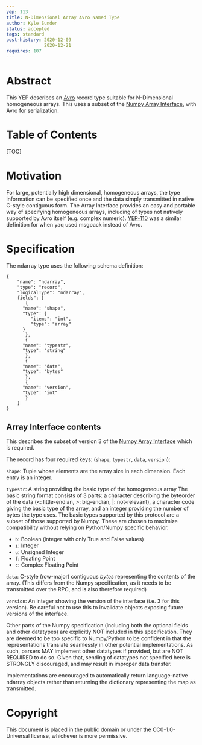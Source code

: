 ```yaml
---
yep: 113
title: N-Dimensional Array Avro Named Type
author: Kyle Sunden
status: accepted
tags: standard
post-history: 2020-12-09
              2020-12-21
requires: 107
---
```


# Abstract

This YEP describes an [Avro](https://avro.apache.org/docs/current/spec.html) record type suitable for N-Dimensional homogeneous arrays.
This uses a subset of the [Numpy Array Interface](https://docs.scipy.org/doc/numpy/reference/arrays.interface.html), with Avro for serialization.

# Table of Contents

[TOC]

# Motivation

For large, potentially high dimensional, homogeneous arrays, the type information can be specified once and the data simply transmitted in native C-style contiguous form.
The Array Interface provides an easy and portable way of specifying homogeneous arrays, including of types not natively supported by Avro itself (e.g. complex numeric).
[YEP-110](../110) was a similar definition for when yaq used msgpack instead of Avro.

# Specification

The ndarray type uses the following schema definition:

```
{
    "name": "ndarray",
    "type": "record",
    "logicalType": "ndarray",
    fields": [
       {
	  "name": "shape",
	  "type": {
	     "items": "int",
	     "type": "array"
	  }
       },
       {
	  "name": "typestr",
	  "type": "string"
       },
       {
	  "name": "data",
	  "type": "bytes"
       },
       {
	  "name": "version",
	  "type": "int"
       }
    ]
}
```

## Array Interface contents

This describes the subset of version 3 of the [Numpy Array Interface](https://docs.scipy.org/doc/numpy/reference/arrays.interface.html) which is required.

The record has four required keys: (`shape`, `typestr`, `data`, `version`):

`shape`: Tuple whose elements are the array size in each dimension. Each entry is an integer.

`typestr`: A string providing the basic type of the homogeneous array The basic string format consists of 3 parts: a character describing the byteorder of the data (<: little-endian, >: big-endian, |: not-relevant), a character code giving the basic type of the array, and an integer providing the number of bytes the type uses.
The basic types supported by this protocol are a subset of those supported by Numpy.
These are chosen to maximize compatibility without relying on Python/Numpy specific behavior.

- `b`: Boolean (integer with only True and False values)
- `i`: Integer
- `u`: Unsigned Integer
- `f`: Floating Point
- `c`: Complex Floating Point

`data`: C-style (row-major) contiguous *bytes* representing the contents of the array. (This differs from the Numpy specification, as it needs to be transmitted over the RPC, and is also therefore required)

`version`: An integer showing the version of the interface (i.e. 3 for this version). Be careful not to use this to invalidate objects exposing future versions of the interface.

Other parts of the Numpy specification (including both the optional fields and other datatypes) are explicitly NOT included in this specification.
They are deemed to be too specific to Numpy/Python to be confident in that the representations translate seamlessly in other potential implementations.
As such, parsers MAY implement other datatypes if provided, but are NOT REQUIRED to do so.
Given that, sending of datatypes not specified here is STRONGLY discouraged, and may result in improper data transfer.

Implementations are encouraged to automatically return language-native ndarray objects rather than returning the dictionary representing the map as transmitted.

# Copyright

This document is placed in the public domain or under the
CC0-1.0-Universal license, whichever is more permissive.
